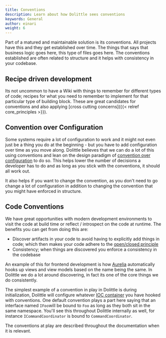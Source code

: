 ```yaml
---
title: Conventions
description: Learn about how Dolittle sees conventions
keywords: General
author: einari
weight: 6
---
```


Part of a matured and maintainable solution is its conventions.
All projects have this and they get established over time. The things
that says that business logic goes here, this type of files goes here.
The conventions established are often related to structure and it
helps with consistency in your codebase.

## Recipe driven development

Its not uncommon to have a Wiki with things to remember for different
types of code; recipes for what you need to remember to implement for
that particular type of building block. These are great candidates
for conventions and also applying [cross cutting concerns]({{< relref core_principles >}}).

## Convention over Configuration

Some systems require a lot of configuration to work and it might not
even just be a thing you do at the beginning - but you have to add
configuration over time as you move along. Dolittle believes that
we can do a lot of this using conventions and lean on the design
paradigm of [convention over configuration](https://en.m.wikipedia.org/wiki/Convention_over_configuration)
to do so. This helps lower the number of decisions a developer has to
do and as long as you stick with the conventions, it should all work out.

It also helps if you want to change the convention, as you don't need
to go change a lot of configuration in addition to changing the convention
that you might have enforced in structure.

## Code Conventions

We have great opportunities with modern development environments to
visit the code at build time or reflect / introspect on the code at
runtime. The benefits you can get from doing this are:

* Discover artifacts in your code to avoid having to explicitly add things in code;
which then makes your code adhere to the [open/closed principle](./core_principles.md)
* Consistency; when things are discovered you enforce a consistency in the codebase

An example of this for frontend development is how [Aurelia](https://aurelia.io)
automatically hooks up views and view models based on the name being the same.
In Dolittle we do a lot around discovering, in fact its one of the core things
we do consistently.

The simplest example of a convention in play in Dolittle is during initialization,
Dolittle will configure whatever [IOC container](https://en.wikipedia.org/wiki/Inversion_of_control)
you have hooked with conventions. One default convention plays a part here saying
that an interface named ``IFoo``will be bound to ``Foo``
as long as they both sit in the same namespace. You'll see this throughout Dolittle
internally as well, for instance ``ICommandCoordinator`` is bound to
``CommandCoordinator``.

The conventions at play are described throughout the documentation when it is relevant.
